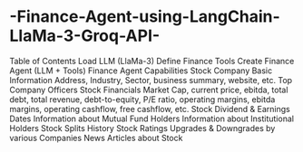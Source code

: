 # -Finance-Agent-using-LangChain-LlaMa-3-Groq-API-

Table of Contents
Load LLM (LlaMa-3)
Define Finance Tools
Create Finance Agent (LLM + Tools)
Finance Agent Capabilities
Stock Company Basic Information
Address, Industry, Sector, business summary, website, etc.
Top Company Officers
Stock Financials
Market Cap, current price, ebitda, total debt, total revenue, debt-to-equity, P/E ratio, operating margins, ebitda margins, operating cashflow, free cashflow, etc.
Stock Dividend & Earnings Dates
Information about Mutual Fund Holders
Information about Institutional Holders
Stock Splits History
Stock Ratings Upgrades & Downgrades by various Companies
News Articles about Stock
